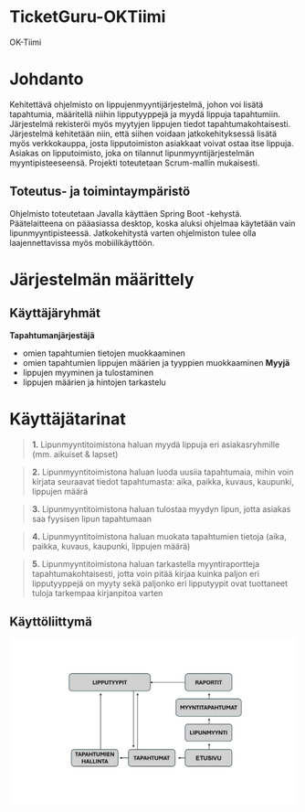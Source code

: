 # TicketGuru-OKTiimi
OK-Tiimi

# Johdanto
Kehitettävä ohjelmisto on lippujenmyyntijärjestelmä, johon voi lisätä tapahtumia, määritellä niihin lipputyyppejä ja myydä lippuja tapahtumiin. Järjestelmä rekisteröi myös myytyjen lippujen tiedot tapahtumakohtaisesti. Järjestelmä kehitetään niin, että siihen voidaan jatkokehityksessä lisätä myös verkkokauppa, josta lipputoimiston asiakkaat voivat ostaa itse lippuja.
Asiakas on lipputoimisto, joka on tilannut lipunmyyntijärjestelmän myyntipisteeseensä. 
Projekti toteutetaan Scrum-mallin mukaisesti.

## Toteutus- ja toimintaympäristö
Ohjelmisto toteutetaan Javalla käyttäen Spring Boot -kehystä. 
Päätelaitteena on pääasiassa desktop, koska aluksi ohjelmaa käytetään vain lipunmyyntipisteessä. Jatkokehitystä varten ohjelmiston tulee olla laajennettavissa myös mobiilikäyttöön.

# Järjestelmän määrittely

## Käyttäjäryhmät

**Tapahtumanjärjestäjä**
- omien tapahtumien tietojen muokkaaminen
- omien tapahtumien lippujen määrien ja tyyppien muokkaaminen
**Myyjä**
- lippujen myyminen ja tulostaminen
- lippujen määrien ja hintojen tarkastelu

# Käyttäjätarinat
> **1.**
> Lipunmyyntitoimistona haluan myydä lippuja eri asiakasryhmille (mm. aikuiset & lapset)

> **2.**
> Lipunmyyntitoimistona haluan luoda uusiia tapahtumaia, mihin voin kirjata seuraavat tiedot tapahtumasta: aika, paikka, kuvaus, kaupunki, lippujen määrä

> **3.**
> Lipunmyyntitoimistona haluan tulostaa myydyn lipun, jotta asiakas saa fyysisen lipun tapahtumaan

>**4.**
> Lipunmyyntitoimistona haluan muokata tapahtumien tietoja (aika, paikka, kuvaus, kaupunki, lippujen määrä)

>**5.** 
> Lipunmyyntitoimistona haluan tarkastella myyntiraportteja tapahtumakohtaisesti, jotta voin pitää kirjaa kuinka paljon eri lipputyyppejä on myyty sekä paljonko eri lipputyypit ovat tuottaneet tuloja tarkempaa kirjanpitoa varten



## Käyttöliittymä

![Kayttoliittymakuva](ticketguru/public/kayttoliittymakuva.jpg)
